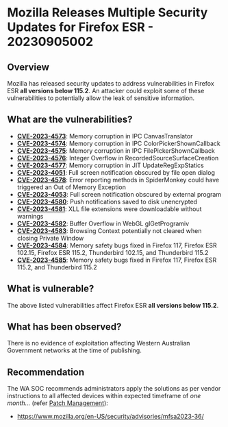 # Mozilla Releases Multiple Security Updates for Firefox ESR - 20230905002

## Overview

Mozilla has released security updates to address vulnerabilities in Firefox ESR **all versions below 115.2**. An attacker could exploit some of these vulnerabilities to potentially allow the leak of sensitive information.

## What are the vulnerabilities?

- [**CVE-2023-4573**](https://nvd.nist.gov/vuln/detail/CVE-2023-4573): Memory corruption in IPC CanvasTranslator
- [**CVE-2023-4574**](https://nvd.nist.gov/vuln/detail/CVE-2023-4574): Memory corruption in IPC ColorPickerShownCallback
- [**CVE-2023-4575**](https://nvd.nist.gov/vuln/detail/CVE-2023-4575): Memory corruption in IPC FilePickerShownCallback
- [**CVE-2023-4576**](https://nvd.nist.gov/vuln/detail/CVE-2023-4576): Integer Overflow in RecordedSourceSurfaceCreation
- [**CVE-2023-4577**](https://nvd.nist.gov/vuln/detail/CVE-2023-4577): Memory corruption in JIT UpdateRegExpStatics
- [**CVE-2023-4051**](https://nvd.nist.gov/vuln/detail/CVE-2023-4051): Full screen notification obscured by file open dialog
- [**CVE-2023-4578**](https://nvd.nist.gov/vuln/detail/CVE-2023-4578): Error reporting methods in SpiderMonkey could have triggered an Out of Memory Exception
- [**CVE-2023-4053**](https://nvd.nist.gov/vuln/detail/CVE-2023-4053): Full screen notification obscured by external program
- [**CVE-2023-4580**](https://nvd.nist.gov/vuln/detail/CVE-2023-4580): Push notifications saved to disk unencrypted
- [**CVE-2023-4581**](https://nvd.nist.gov/vuln/detail/CVE-2023-4581): XLL file extensions were downloadable without warnings
- [**CVE-2023-4582**](https://nvd.nist.gov/vuln/detail/CVE-2023-4582): Buffer Overflow in WebGL glGetProgramiv
- [**CVE-2023-4583**](https://nvd.nist.gov/vuln/detail/CVE-2023-4583): Browsing Context potentially not cleared when closing Private Window
- [**CVE-2023-4584**](https://nvd.nist.gov/vuln/detail/CVE-2023-4584): Memory safety bugs fixed in Firefox 117, Firefox ESR 102.15, Firefox ESR 115.2, Thunderbird 102.15, and Thunderbird 115.2
- [**CVE-2023-4585**](https://nvd.nist.gov/vuln/detail/CVE-2023-4585): Memory safety bugs fixed in Firefox 117, Firefox ESR 115.2, and Thunderbird 115.2

## What is vulnerable?

The above listed vulnerabilities affect Firefox ESR **all versions below 115.2**.

## What has been observed?

There is no evidence of exploitation affecting Western Australian Government networks at the time of publishing.

## Recommendation

The WA SOC recommends administrators apply the solutions as per vendor instructions to all affected devices within expected timeframe of *one month...* (refer [Patch Management](../guidelines/patch-management.md)):

- <https://www.mozilla.org/en-US/security/advisories/mfsa2023-36/>
